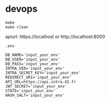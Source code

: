 # devops

```
make
make clean
```

apiurl: https://localhost or http://localhost:8000


```
.env

DB_NAME='input_your_env'
DB_USER='input_your_env'
DB_PASS='input_your_env'
INTRA_UID='input_your_env'
INTRA_SECRET_KEY='input_your_env'
REDIRECT_URI='input_your_env'
API_URL=https://api.intra.42.fr
JWT_SECRET='input_your_env'
STATE='input_your_env'
HASH_SALT='input_your_env'
```
